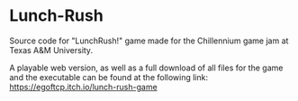 # Lunch-Rush
Source code for "LunchRush!" game made for the Chillennium game jam at Texas A&M University.

A playable web version, as well as a full download of all files for the game and the executable can be found at the following link: https://egoftcp.itch.io/lunch-rush-game
